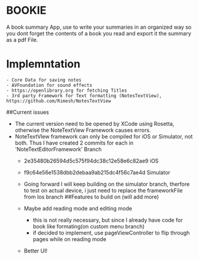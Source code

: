 #  BOOKIE
A book summary App, use to write your summaries in an organized way so you dont forget the contents of a book you read and export it the summary as a pdf File.

# Implemntation
    - Core Data for saving notes
    - AVFoundation for sound effects
    - https://openlibrary.org for fetching Titles 
    - 3rd party Framework for Text formatting (NotesTextView), https://github.com/Rimesh/NotesTextView
##Current issues 
- The current version need to be opened by XCode using Rosetta, otherwise the NoteTextView Framework causes errors.
- NoteTextVIew framework can only be compiled for iOS or Simulator, not both. Thus I have created 2 commits for each in 'NoteTextEditorFramework' Branch
    - 2e35480b26594d5c575f94dc38c12e58e6c82ae9 iOS 
    - f9c64e56e1538dbb2debaa9ab215dc4f56c7ae4d Simulator
    - Going forward I will keep building on the simulator branch, therfore to test on actual device, i just need to replace the frameworkFile from Ios branch
##Features to build on (will add more)

    - Maybe add reading mode and editing mode  
        - this is not really necessary, but since I already have code for book like formating(on custom menu branch)
        - if decided to implement, use pageViewController to flip through pages while on reading mode
        
    - Better UI!

